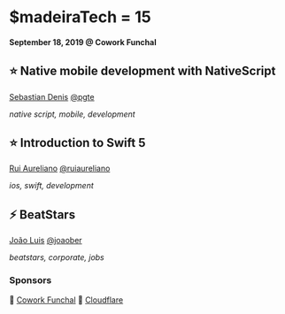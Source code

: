 # $madeiraTech = 15
#### September 18, 2019 @ Cowork Funchal

## ⭐️ Native mobile development with NativeScript
[Sebastian Denis](https://github.com/sebastiandenis) [@pgte](https://twitter.com/SebekD)

_native script, mobile, development_

## ⭐ Introduction to Swift 5
[Rui Aureliano](https://github.com/ruiaureliano) [@ruiaureliano](https://twitter.com/ruiaureliano)

_ios, swift, development_

## ⚡️ BeatStars
[João Luis](https://github.com/jobernas) [@joaober](https://twitter.com/joaober)

_beatstars, corporate, jobs_

### Sponsors
🏢 [Cowork Funchal](http://www.coworkfunchal.pt/)
🍕 [Cloudflare](https://www.cloudflare.com/)